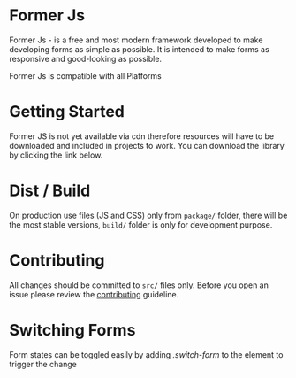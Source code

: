 # Former Js

Former Js - is a free and most modern framework developed to make developing forms as simple as possible. It is intended to make forms as responsive and good-looking as possible.

Former Js is compatible with all Platforms

# Getting Started
  Former JS is not yet available via cdn therefore resources will have to be downloaded and included in projects to work.
  You can download the library by clicking the link below.

# Dist / Build

On production use files (JS and CSS) only from `package/` folder, there will be the most stable versions, `build/` folder is only for development purpose.

# Contributing

All changes should be committed to `src/` files only. Before you open an issue please review the [contributing](https://github.com/nolimits4web/Swiper/blob/master/CONTRIBUTING.md) guideline.

# Switching Forms
Form states can be toggled easily by adding *.switch-form* to the element to trigger the change
